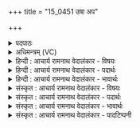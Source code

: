 +++
title = "15_0451 उषा अप"

+++
<details><summary>पदपाठः</summary>

उ꣣षाः꣢। अ꣡प꣢꣯। स्व꣡सुः꣢꣯। त꣡मः꣢꣯। सम्। व꣣र्त्तयति। वर्त्तनि꣢म्। सु꣣जात꣡ता꣢। सु꣣। जात꣣ता꣢। ४५१। १
</details>

<details><summary>अधिमन्त्रम् (VC)</summary>

- उषाः
- संवर्त आङ्गिरसः
- द्विपदा विराट्
- पञ्चमः
- ऐन्द्रं काण्डम्
</details>

<details><summary>हिन्दी : आचार्य रामनाथ वेदालंकार - विषयः</summary>

अगले मन्त्र का देवता उषा है। उषा के महत्त्व का वर्णन है।
</details>

<details><summary>हिन्दी : आचार्य रामनाथ वेदालंकार - पदार्थः</summary>

पदार्थान्वय -  जैसे (उषाः) प्रभातकालीन प्राकृतिक उषा (स्वसुः) अपनी बहिन रात्रि के (तमः) अन्धकार को (अप) हटा देती है, और (सुजातता) अपने श्रेष्ठ जन्म से (वर्तनिम्) मार्ग को (सं वर्तयति) प्रकाशित कर देती है, वैसे ही (उषाः) योगशास्त्र में प्रसिद्ध आत्मख्याति (स्वसुः) आत्मा में राग, द्वेष आदि को प्रक्षिप्त करनेवाली अविद्या के (तमः) तामसिक प्रभाव को (अप) दूर कर देती है और (सुजातता) अपने शुभ जन्म से (वर्तनिम्) साधक के योगमार्ग को (सं वर्तयति) अध्यात्मप्रकाश से प्रकाशित कर देती है ॥५॥
</details>

<details><summary>हिन्दी : आचार्य रामनाथ वेदालंकार - भावार्थः</summary>

भावार्थ -  जो मनुष्य अविद्यारूप रात्रि को दूर करके विवेकख्यातिरूप उषा के प्रकाश को प्राप्त करते हैं, वे मुक्ति के अधिकारी हो जाते हैं ॥५॥
</details>

<details><summary>संस्कृत : आचार्य रामनाथ वेदालंकार - विषयः</summary>

अथ उषा देवता। उषसो महत्त्वमाह।
</details>

<details><summary>संस्कृत : आचार्य रामनाथ वेदालंकार - पदार्थः</summary>

पदार्थान्वय -  यथा (उषाः) प्रभातदीप्तिः (स्वसुः) स्वभगिन्याः रात्र्याः (तमः) अन्धकारम् (अप) अपवर्तयति, अपसारयति, किञ्च (सुजातता) सुजन्मना। सुजातता सुजाततया। ‘सुपां सुलुक्०’ अ० ७।१।३९ इति तृतीयैकवचने पूर्वसवर्णदीर्घः। (वर्तनिम्) मार्गम् (सं वर्तयति) प्रकाशयति, तथा (उषाः) योगशास्त्रे प्रसिद्धा आत्मख्यातिः (स्वसुः) जीवात्मनि रागद्वेषादिप्रक्षेप्त्र्याः अविद्यायाः। सु तीव्रतया अस्यति क्षिपतीति स्वसा तस्याः। सुपूर्वात् असु क्षेपणे धातोः ‘सावसेर्ऋन्। उ० २।९८’ इति ऋन् प्रत्ययः। (तम्) तामसं प्रभावम् (अप) अपसारयति, किञ्च (सुजातता) सुजन्मना (वर्तनिम्) साधकस्य योगमार्गम् (सं वर्तयति) अध्यात्मप्रकाशेन प्रकाशयति ॥५॥
</details>

<details><summary>संस्कृत : आचार्य रामनाथ वेदालंकार - भावार्थः</summary>

भावार्थ -  ये जना अविद्यारात्रिमपगमय्य विवेकख्यातिरूपाया उषसः प्रकाशं प्राप्नुवन्ति ते मुक्तेरधिकारिणो जायन्ते ॥५॥
</details>

<details><summary>संस्कृत : आचार्य रामनाथ वेदालंकार - पादटिप्पनी</summary>

टिप्पनी -   १. ऋ० १०।१७२।४। अथ० १९।१२।१ पूर्वार्द्धः, ऋषिः वसिष्ठः।
</details>